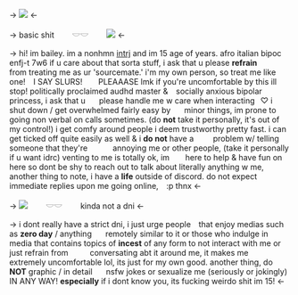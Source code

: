 -> ![](https://files.catbox.moe/albvu3.png) <-

-> basic shit ⠀ ⠀ 𓎟𓎟 ⠀ ⠀ ![](https://files.catbox.moe/y8wl67.png) <-



-> hi! im bailey. im a nonhmn [intrj](/ptdemo) and im 15 age of 
years. afro italian bipoc enfj-t 7w6 if u care about
that sorta stuff, i ask that u please **refrain**⠀⠀⠀⠀
from treating me as ur 'sourcemate.' i'm my own
person, so treat me like one! ⠀I SAY SLURS! ⠀⠀
PLEAAASE lmk if you're uncomfortable by this
ill stop! politically proclaimed audhd master &⠀
socially anxious bipolar princess, i ask that u⠀⠀
please handle me w care when interacting⠀♡
i shut down / get overwhelmed fairly easy by⠀⠀
minor things, im prone to going non verbal on
calls sometimes. (do **not** take it personally, it's
out of my control!) i get comfy around people i
deem trustworthy pretty fast. i can get ticked
off quite easily as well & i **do not** have a⠀⠀⠀
problem w/ telling someone that they're⠀⠀⠀⠀
annoying me or other people, (take it personally
if u want idrc) venting to me is totally ok, im ⠀⠀
here to help & have fun on here so dont be shy
to reach out to talk about literally anything w me,
another thing to note, i have a **life** outside of
discord. do not expect immediate replies upon me
going online, ⠀:p thnx <-

-> ![](https://files.catbox.moe/chce4a.png) ⠀ ⠀ 𓎟𓎟 ⠀ ⠀ kinda not a dni <-

-> i dont really have a strict dni, i just urge people⠀
that enjoy medias such as **zero day** / anything⠀⠀
remotely similar to it or those who indulge in⠀⠀
media that contains topics of  **incest** of any form 
to not interact with me or just refrain from ⠀⠀⠀
conversating abt it around me, it makes me ⠀⠀⠀
extremely uncomfortable lol, its just for my own
good. another thing, do  **NOT** graphic / in detail⠀⠀
nsfw jokes or sexualize me (seriously or jokingly)
IN ANY WAY! **especially** if i dont know you, its 
fucking weirdo shit im 15! <-